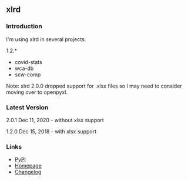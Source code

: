 ## xlrd

### Introduction

I'm using xlrd in several projects:

1.2.*

- covid-stats
- wca-db
- scw-comp



Note: xlrd 2.0.0 dropped support for .xlsx files so I may need to consider moving over to openpyxl.



### Latest Version

2.0.1 Dec 11, 2020 - without xlsx support

1.2.0 Dec 15, 2018 - with xlsx support



### Links

- [PyPI](https://pypi.org/project/xlrd/)
- [Homepage](http://www.python-excel.org/)
- [Changelog](https://xlrd.readthedocs.io/en/latest/changes.html)

